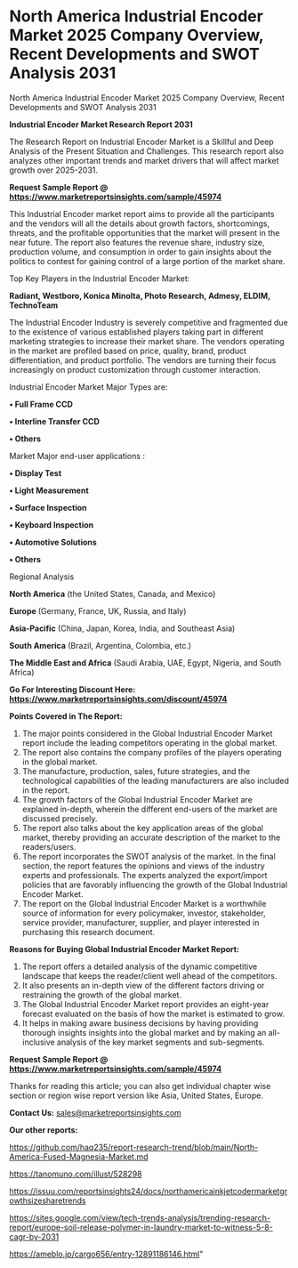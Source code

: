 # North America Industrial Encoder Market 2025 Company Overview, Recent Developments and SWOT Analysis 2031
North America Industrial Encoder Market 2025 Company Overview, Recent Developments and SWOT Analysis 2031

<strong>Industrial Encoder Market Research Report 2031</strong>

The Research Report on Industrial Encoder Market is a Skillful and Deep Analysis of the Present Situation and Challenges. This research report also analyzes other important trends and market drivers that will affect market growth over 2025-2031.

<strong>Request Sample Report @ <a href=https://www.marketreportsinsights.com/sample/45974>https://www.marketreportsinsights.com/sample/45974</a></strong>

This Industrial Encoder market report aims to provide all the participants and the vendors will all the details about growth factors, shortcomings, threats, and the profitable opportunities that the market will present in the near future. The report also features the revenue share, industry size, production volume, and consumption in order to gain insights about the politics to contest for gaining control of a large portion of the market share.

Top Key Players in the Industrial Encoder Market:

<strong>Radiant, Westboro, Konica Minolta, Photo Research, Admesy, ELDIM, TechnoTeam</strong>

The Industrial Encoder Industry is severely competitive and fragmented due to the existence of various established players taking part in different marketing strategies to increase their market share. The vendors operating in the market are profiled based on price, quality, brand, product differentiation, and product portfolio. The vendors are turning their focus increasingly on product customization through customer interaction.

Industrial Encoder Market Major Types are:

<strong>•  Full Frame CCD

•  Interline Transfer CCD

•  Others</strong>

Market Major end-user applications :

<strong>•  Display Test

•  Light Measurement

•  Surface Inspection

•  Keyboard Inspection

•  Automotive Solutions

•  Others</strong>

Regional Analysis

</u><strong><b>North America</b></strong> (the United States, Canada, and Mexico)

<strong><b>Europe </b></strong>(Germany, France, UK, Russia, and Italy)

<strong><b>Asia-Pacific</b></strong> (China, Japan, Korea, India, and Southeast Asia)

<strong><b>South America</b></strong> (Brazil, Argentina, Colombia, etc.)

<strong><b>The Middle East and Africa</b></strong> (Saudi Arabia, UAE, Egypt, Nigeria, and South Africa)

<strong>Go For Interesting Discount Here: <a href=https://www.marketreportsinsights.com/discount/45974>https://www.marketreportsinsights.com/discount/45974</a></strong>

<strong>Points Covered in The Report:</strong>
<ol>
  <li>The major points considered in the Global Industrial Encoder Market report include the leading competitors operating in the global market.</li>
  <li>The report also contains the company profiles of the players operating in the global market.</li>
  <li>The manufacture, production, sales, future strategies, and the technological capabilities of the leading manufacturers are also included in the report.</li>
  <li>The growth factors of the Global Industrial Encoder Market are explained in-depth, wherein the different end-users of the market are discussed precisely.</li>
  <li>The report also talks about the key application areas of the global market, thereby providing an accurate description of the market to the readers/users.</li>
  <li>The report incorporates the SWOT analysis of the market. In the final section, the report features the opinions and views of the industry experts and professionals. The experts analyzed the export/import policies that are favorably influencing the growth of the Global Industrial Encoder Market.</li>
  <li>The report on the Global Industrial Encoder Market is a worthwhile source of information for every policymaker, investor, stakeholder, service provider, manufacturer, supplier, and player interested in purchasing this research document.</li>
</ol>
<strong>Reasons for Buying Global Industrial Encoder Market Report:</strong>

<ol>
  <li>The report offers a detailed analysis of the dynamic competitive landscape that keeps the reader/client well ahead of the competitors.</li>
  <li>It also presents an in-depth view of the different factors driving or restraining the growth of the global market.</li>
  <li>The Global Industrial Encoder Market report provides an eight-year forecast evaluated on the basis of how the market is estimated to grow.</li>
  <li>It helps in making aware business decisions by having providing thorough insights insights into the global market and by making an all-inclusive analysis of the key market segments and sub-segments.</li>
</ol>
<strong>Request Sample Report @ <a href=https://www.marketreportsinsights.com/sample/45974>https://www.marketreportsinsights.com/sample/45974</a></strong>


Thanks for reading this article; you can also get individual chapter wise section or region wise report version like Asia, United States, Europe.

<strong>Contact Us:</strong>
sales@marketreportsinsights.com

<strong>Our other reports:</strong>

<a href=https://github.com/haq235/report-research-trend/blob/main/North-America-Fused-Magnesia-Market.md>https://github.com/haq235/report-research-trend/blob/main/North-America-Fused-Magnesia-Market.md</a>

<a href=https://tanomuno.com/illust/528298>https://tanomuno.com/illust/528298</a>

<a href=https://issuu.com/reportsinsights24/docs/northamericainkjetcodermarketgrowthsizesharetrends>https://issuu.com/reportsinsights24/docs/northamericainkjetcodermarketgrowthsizesharetrends</a>

<a href=https://sites.google.com/view/tech-trends-analysis/trending-research-report/europe-soil-release-polymer-in-laundry-market-to-witness-5-8-cagr-by-2031>https://sites.google.com/view/tech-trends-analysis/trending-research-report/europe-soil-release-polymer-in-laundry-market-to-witness-5-8-cagr-by-2031</a>

<a href=https://ameblo.jp/cargo656/entry-12891186146.html>https://ameblo.jp/cargo656/entry-12891186146.html</a>"
